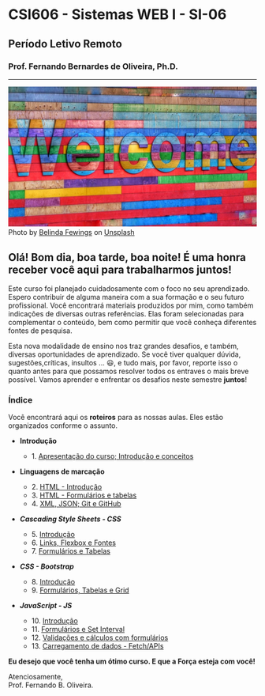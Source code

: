 # CSI606 - Sistemas WEB I - SI-06
## Período Letivo Remoto
### Prof. Fernando Bernardes de Oliveira, Ph.D.

---

![image](./img/belinda-fewings-6wAGwpsXHE0-unsplash.jpg)  
Photo by <a href="https://unsplash.com/@bel2000a?utm_source=unsplash&utm_medium=referral&utm_content=creditCopyText">Belinda Fewings</a> on <a href="https://unsplash.com/s/photos/belinda-fewings-welcome?utm_source=unsplash&utm_medium=referral&utm_content=creditCopyText">Unsplash</a>
  

## Olá! Bom dia, boa tarde, boa noite! É uma honra receber você aqui para trabalharmos juntos!  

Este curso foi planejado cuidadosamente com o foco no seu aprendizado. Espero contribuir de alguma maneira com a sua formação e o seu futuro profissional. Você encontrará materiais produzidos por mim, como também indicações de diversas outras referências. Elas foram selecionadas para complementar o conteúdo, bem como permitir que você conheça diferentes fontes de pesquisa.  

Esta nova modalidade de ensino nos traz grandes desafios, e também, diversas oportunidades de aprendizado. Se você tiver qualquer dúvida, sugestões,críticas, insultos \... :smiley:, e tudo mais, por favor, reporte isso o quanto antes para que possamos resolver todos os entraves o mais breve possível. Vamos aprender e enfrentar os desafios neste semestre **juntos**!  

### Índice

Você encontrará aqui os **roteiros** para as nossas aulas. Eles estão organizados conforme o assunto.

- **Introdução**
    - 1\. [Apresentação do curso; Introdução e conceitos](./001-roteiro-aula-01.md)

- **Linguagens de marcação**

    - 2\. [HTML - Introdução](./002-roteiro-aula-02-html.md)
    - 3\. [HTML - Formulários e tabelas](./003-roteiro-aula-03-html-forms-tables.md)
    - 4\. [XML, JSON; Git e GitHub](./004-roteiro-aula-04-ling-marcacoes-github.md)

- ***Cascading Style Sheets - CSS***

    - 5\. [Introdução](./005-roteiro-aula-05-css-introducao.md)
    - 6\. [Links, Flexbox e Fontes](./006-roteiro-aula-06-css-links-flexbox-fonts.md)
    - 7\. [Formulários e Tabelas](./007-roteiro-aula-07-css-forms-tables.md)

- ***CSS - Bootstrap*** 

    - 8\. [Introdução](./008-roteiro-aula-08-css-bs-introducao.md)
    - 9\. [Formulários, Tabelas e Grid](./009-roteiro-aula-09-css-bs-forms-tables-grid.md)

- ***JavaScript - JS*** 

    - 10\. [Introdução](./js/10-js-introducao.md)
    - 11\. [Formulários e Set Interval](./js/11-js-introducao-form-setinverval.md)
    - 12\. [Validações e cálculos com formulários](./js/12-js-calculo-validacao-form.md)
    - 13\. [Carregamento de dados - Fetch/APIs](./js/13-js-fetch-promise-api.md)


**Eu desejo que você tenha um ótimo curso. E que a Força esteja com você!**
  
  
Atenciosamente,  
Prof. Fernando B. Oliveira.